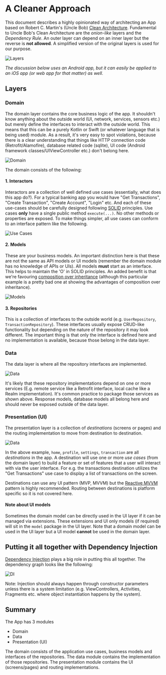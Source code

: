 # A Cleaner Approach

This document describes a highly opinionated way of architecting an App based on Robert C. Martin's (Uncle Bob) [Clean Architecture](https://blog.cleancoder.com/uncle-bob/2012/08/13/the-clean-architecture.html). Fundamental to Uncle Bob's Clean Architecture are the *onion-like* layers and the *Dependency Rule*. An outer layer can depend on an inner layer but the reverse is **not allowed**. A simplified version of the original layers is used for our purpose.

![Layers](images/layers.png)

*The discussion below uses an Android app, but it can easily be applied to an iOS app (or web app for that matter) as well.*

## Layers

### Domain

The domain layer contains the core business logic of the app. It shouldn't know anything about the outside world (UI, network, services, sensors etc.) but merely define the interfaces to interact with the outside world. This means that this can be a purely Kotlin or Swift (or whatever language that is being used) module. As a result, it's very easy to spot violations, because there is a clear understanding that things like HTTP connection code (Retrofit/Alamofire), database related code (sqlite), UI code (Android framework classes/UIViewController etc.) don't belong here.

![Domain](images/domain.png)

The domain consists of the following:

#### 1. Interactors

Interactors are a collection of well defined use cases (essentially, what does this app do?). For a typical banking app you would have "Get Transactions", "Create Transaction", "Create Account", "Login" etc. And each of these use-cases should be carefully designed following [SOLID](./solid_principles.md) principles. Use cases **only** have a single public method `execute(...)`. No other methods or properties are exposed. To make things simpler, all use cases can conform to an interface pattern like the following.

![Use Cases](images/usecases.png)

#### 2. Models

These are your business models. An important distinction here is that these are not the same as API models or UI models (remember the domain module has no knowledge of APIs or UIs). All models **must** start as an interface. This helps to maintain the 'O' in SOLID principles. An added benefit is that we're favouring [composition over inheritance](https://en.wikipedia.org/wiki/Composition_over_inheritance) (although this particular example is a pretty bad one at showing the advantages of composition over inheritance).

![Models](images/transaction_model.png)

#### 3. Repositories

This is a collection of interfaces to the outside world (e.g. `UserRepository`, `TransactionRepository`). These interfaces usually expose CRUD-like functionality but depending on the nature of the repository it may look different. The important thing is that only the interface is defined here and no implementation is available, because those belong in the data layer.

### Data

The data layer is where all the repository interfaces are implemented.

![Data](images/data.png)

It's likely that these repository implementations depend on one or more services (E.g. remote service like a Retrofit interface, local cache like a Realm implementation). It's common practice to package those services as shown above. Response models, database models all belong here and should never be exposed outside of the data layer.

### Presentation (UI)

The presentation layer is a collection of *destinations* (screens or pages) and the routing implementation to move from destination to destination.

![Data](images/ui.png)

In the above example, `home`, `profile`, `settings`, `transaction` are all *destinations* in the app. A destination will use one or more *use cases* (from the domain layer) to build a feature or set of features that a user will interact with via the user interface. For e.g. the transactions destination utilizes the "Get Transactions" use case to display a list of transactions on the screen.

Destinations can use any UI pattern (MVP, MVVM) but the [Reactive MVVM](./reactive_mvvm.md) pattern is highly recommended. Routing between destinations is platform specific so it is not covered here.

#### Note about UI models

Sometimes the domain model can be directly used in the UI layer if it can be managed via extensions. These extensions and UI only models (if required) will sit in the `model` package in the UI layer. Note that a domain model can be used in the UI layer but a UI model **cannot** be used in the domain layer.

## Putting it all together with Dependency Injection

[Dependency Injection](https://en.wikipedia.org/wiki/Dependency_injection) plays a big role in putting this all together. The dependency graph looks like the following:

![DI](images/di.png)

Note: Injection should always happen through constructor parameters unless there is a system limitation (e.g. ViewControllers, Activities, Fragments etc. where object instantiation happens by the system).

## Summary

The App has 3 modules

- Domain
- Data
- Presentation (UI)

The domain consists of the application use cases, business models and interfaces of the repositories. The data module contains the implementation of those repositories. The presentation module contains the UI (screens/pages) and routing implementations.
